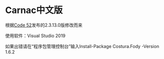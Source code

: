 # Carnac中文版
根据[Code 52](https://github.com/Code52/carnac)发布的2.3.13.0版修改而来

使用软件：Visual Studio 2019

如果出错请在“程序包管理控制台”输入Install-Package Costura.Fody -Version 1.6.2
